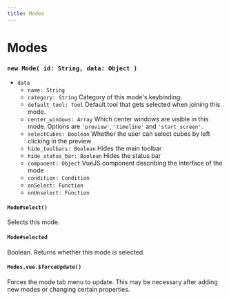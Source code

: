 ```yaml
---
title: Modes
---
```


# Modes

### `new Mode( id: String, data: Object )`

* `data`
	* `name: String` 
	* `category: String` Category of this mode's keybinding.
	* `default_tool: Tool` Default tool that gets selected when joining this mode.
	* `center_windows: Array` Which center windows are visible in this mode. Options are `'preview'`, `'timeline'` and `'start_screen'`.
	* `selectCubes: Boolean` Whether the user can select cubes by left clicking in the preview
	* `hide_toolbars: Boolean` Hides the main toolbar
	* `hide_status_bar: Boolean` Hides the status bar
	* `component: Object` VueJS component describing the interface of the mode
	* `condition: Condition`
	* `onSelect: Function`
	* `onUnselect: Function`

#### `Mode#select()`

Selects this mode.

#### `Mode#selected`

Boolean. Returns whether this mode is selected.

#### `Modes.vue.$forceUpdate()`

Forces the mode tab menu to update. This may be necessary after adding new modes or changing certain properties.
